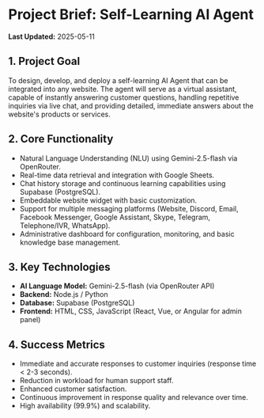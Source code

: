 # Project Brief: Self-Learning AI Agent

**Last Updated:** 2025-05-11

## 1. Project Goal

To design, develop, and deploy a self-learning AI Agent that can be integrated into any website. The agent will serve as a virtual assistant, capable of instantly answering customer questions, handling repetitive inquiries via live chat, and providing detailed, immediate answers about the website's products or services.

## 2. Core Functionality

- Natural Language Understanding (NLU) using Gemini-2.5-flash via OpenRouter.
- Real-time data retrieval and integration with Google Sheets.
- Chat history storage and continuous learning capabilities using Supabase (PostgreSQL).
- Embeddable website widget with basic customization.
- Support for multiple messaging platforms (Website, Discord, Email, Facebook Messenger, Google Assistant, Skype, Telegram, Telephone/IVR, WhatsApp).
- Administrative dashboard for configuration, monitoring, and basic knowledge base management.

## 3. Key Technologies

- **AI Language Model:** Gemini-2.5-flash (via OpenRouter API)
- **Backend:** Node.js / Python
- **Database:** Supabase (PostgreSQL)
- **Frontend:** HTML, CSS, JavaScript (React, Vue, or Angular for admin panel)

## 4. Success Metrics

- Immediate and accurate responses to customer inquiries (response time < 2-3 seconds).
- Reduction in workload for human support staff.
- Enhanced customer satisfaction.
- Continuous improvement in response quality and relevance over time.
- High availability (99.9%) and scalability.
